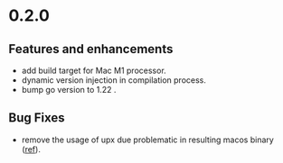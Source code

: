 # 0.2.0

## Features and enhancements

- add build target for Mac M1 processor.
- dynamic version injection in compilation process.
- bump go version to 1.22 .

## Bug Fixes

- remove the usage of upx due problematic in resulting macos binary ([ref](https://github.com/upx/upx/issues/424)).